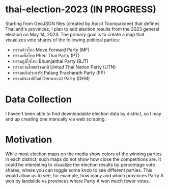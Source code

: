 thai-election-2023 (IN PROGRESS)
=============
Starting from GeoJSON files (created by Apisit Toompakdee) that defines Thailand's provinces, I plan to add election results from the 2023 general election on May 14, 2023. The primary goal is to create a map that visualizes vote shares of the following political parties:
* พรรคก้าวไกล Move Forward Party (MF)
* พรรคเพื่อไทย Pheu Thai Party (PT)
* พรรคภูมิใจไทย Bhumjaithai Party (BJT)
* พรรครวมไทยสร้างชาติ United Thai Nation Party (UTN)
* พรรคพลังประชารัฐ Palang Pracharath Party (PP)
* พรรคประชาธิปัตย์ Democrat Party (DEM)

# Data Collection
I haven't been able to find downloadable election data by district, so I may end up creating one manually via web scraping.

# Motivation
While most election maps on the media show colors of the winning parties in each district, such maps do not show how close the competitions are. It could be interesting to visualize the election results by percentage vote shares, where you can toggle some knob to see different parties. This would allow us to see, for example, how many and which provinces Party A won by landslide vs provinces where Party A won much fewer votes. 
